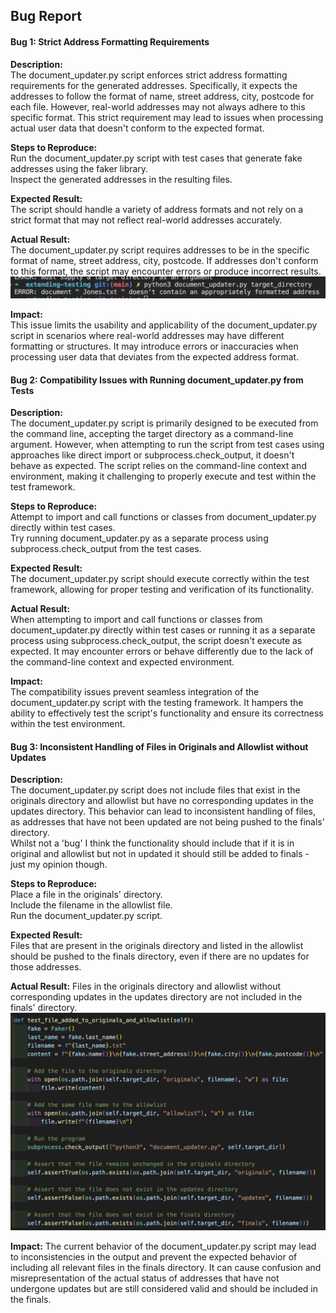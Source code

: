 ## Bug Report
#### Bug 1: Strict Address Formatting Requirements
**Description:**
<br>The document_updater.py script enforces strict address formatting requirements 
for the generated addresses. Specifically, it expects the addresses to follow 
the format of name, street address, city, postcode for each file. However, real-world 
addresses may not always adhere to this specific format. This strict requirement may 
lead to issues when processing actual user data that doesn't conform to the expected format.

**Steps to Reproduce:**
<br>Run the document_updater.py script with test cases that generate fake 
addresses using the faker library.
<br>Inspect the generated addresses in the resulting files.

**Expected Result:**
<br>The script should handle a variety of address formats and not rely on a 
strict format that may not reflect real-world addresses accurately.

**Actual Result:**
<br>The document_updater.py script requires addresses to be in the specific 
format of name, street address, city, postcode. If addresses don't conform to 
this format, the script may encounter errors or produce incorrect results.
<br>![](Screenshot%202023-05-23%20at%2015.27.19.png)


**Impact:**
<br>This issue limits the usability and applicability of the document_updater.py 
script in scenarios where real-world addresses may have different formatting or 
structures. It may introduce errors or inaccuracies when processing user data 
that deviates from the expected address format.

#### Bug 2: Compatibility Issues with Running document_updater.py from Tests
**Description:**
<br>The document_updater.py script is primarily designed to be executed from the 
command line, accepting the target directory as a command-line argument. However, 
when attempting to run the script from test cases using approaches like direct import 
or subprocess.check_output, it doesn't behave as expected. The script relies on the 
command-line context and environment, making it challenging to properly execute and 
test within the test framework.

**Steps to Reproduce:**
<br>Attempt to import and call functions or classes from document_updater.py 
directly within test cases.
<br>Try running document_updater.py as a separate process using 
subprocess.check_output from the test cases.

**Expected Result:**
<br>The document_updater.py script should execute correctly within the test framework, 
allowing for proper testing and verification of its functionality.

**Actual Result:**
<br>When attempting to import and call functions or classes from 
document_updater.py directly within test cases or running it as a separate 
process using subprocess.check_output, the script doesn't execute as expected. 
It may encounter errors or behave differently due to the lack of the command-line 
context and expected environment.

**Impact:**
<br>The compatibility issues prevent seamless integration of the document_updater.py 
script with the testing framework. It hampers the ability to effectively test the 
script's functionality and ensure its correctness within the test environment.

#### Bug 3: Inconsistent Handling of Files in Originals and Allowlist without Updates
**Description:**
<br>The document_updater.py script does not include files that exist in the originals 
directory and allowlist but have no corresponding updates in the updates directory. 
This behavior can lead to inconsistent handling of files, as addresses that have not 
been updated are not being pushed to the finals' directory.
<br>Whilst not a 'bug' I think the functionality should include that if it is in original and allowlist 
but not in updated it should still be added to finals - just my opinion though.

**Steps to Reproduce:**
<br>Place a file in the originals' directory.
<br>Include the filename in the allowlist file.
<br>Run the document_updater.py script.

**Expected Result:**
<br>Files that are present in the originals directory and listed 
in the allowlist should be pushed to the finals directory, even if 
there are no updates for those addresses.

**Actual Result:**
Files in the originals directory and allowlist without corresponding 
updates in the updates directory are not included in the finals' directory.
<br>![](Screenshot%202023-05-24%20at%2012.13.05.png)

**Impact:**
The current behavior of the document_updater.py script may lead to inconsistencies 
in the output and prevent the expected behavior of including all relevant files 
in the finals directory. It can cause confusion and misrepresentation of the actual 
status of addresses that have not undergone updates but are still considered valid 
and should be included in the finals.
